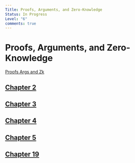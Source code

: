 ```yaml
---
Title: Proofs, Arguments, and Zero-Knowledge
Status: In Progress
Level: "6"
comments: true
---
```


# Proofs, Arguments, and Zero-Knowledge

[Proofs Args and Zk](attachments/proofs_args_and_zk.pdf)

## [Chapter 2](chapter_2.md)

## [Chapter 3](chapter_3.md)

## [Chapter 4](chapter_4.md)

## [Chapter 5](chapter_5.md)

## [Chapter 19](chapter_19.md)
